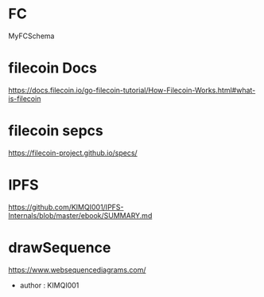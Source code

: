 # FC
MyFCSchema

# filecoin Docs
https://docs.filecoin.io/go-filecoin-tutorial/How-Filecoin-Works.html#what-is-filecoin
# filecoin sepcs
https://filecoin-project.github.io/specs/
# IPFS
https://github.com/KIMQI001/IPFS-Internals/blob/master/ebook/SUMMARY.md
# drawSequence
https://www.websequencediagrams.com/

+ author : KIMQI001
